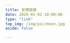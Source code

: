```yaml
---
title: 友情链接
date: 2020-02-02 10:00:00
type: "link"
top_img: /img/pic/moon.jpg
aside: false

---
```


<script src="https://cdn.jsdelivr.net/npm/jquery@latest/dist/jquery.min.js"></script>
<script src='https://unpkg.com/ifriend/index.js'></script>

<script>
    $('.flink').prepend('<div id="friend1"></div>')
    if(typeof(Friend)=='undefined'){
        location.href='/friends'
    }
    new Friend({
        el: "#friend1",
        owner: "yummymath",
        repo: "yummymath",
        direction_sort: "asc",
        sort_container: ["我的站点"],
        labelDescr: {
            大佬们: "<span style='color:red;'>这是一群大佬哦！</span>",
            菜鸡们: "<span style='color:red;'>这是一群菜鸡哦！</span>",
        },
    });
</script>


